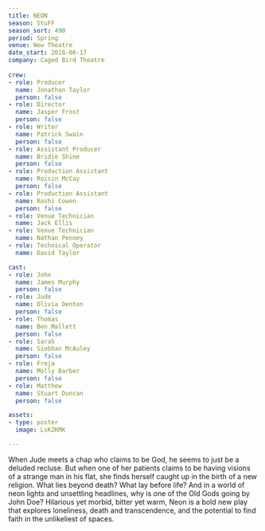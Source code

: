 ```yaml
---
title: NEON
season: StuFF
season_sort: 490
period: Spring
venue: New Theatre
date_start: 2018-06-17
company: Caged Bird Theatre
  
crew:
- role: Producer
  name: Jonathan Taylor 
  person: false
- role: Director 
  name: Jasper Frost
  person: false 
- role: Writer
  name: Patrick Swain
  person: false
- role: Assistant Producer
  name: Bridie Shine
  person: false
- role: Production Assistant
  name: Roisin McCay
  person: false
- role: Production Assistant
  name: Roshi Cowen
  person: false
- role: Venue Technician
  name: Jack Ellis
- role: Venue Technician
  name: Nathan Penney
- role: Technical Operator
  name: David Taylor

cast:
- role: John
  name: James Murphy
  person: false
- role: Jude
  name: Olivia Denton
  person: false
- role: Thomas
  name: Ben Mallett
  person: false
- role: Sarah
  name: Siobhan McAuley
  person: false
- role: Freja
  name: Molly Barber
  person: false
- role: Matthew
  name: Stuart Duncan
  person: false

assets:
- type: poster
  image: LsKZKMK

---
```


When Jude meets a chap who claims to be God, he seems to just be a deluded recluse. But when one of her patients claims to be having visions of a strange man in his flat, she finds herself caught up in the birth of a new religion. What lies beyond death? What lay before life? And in a world of neon lights and unsettling headlines, why is one of the Old Gods going by John Doe? Hilarious yet morbid, bitter yet warm, Neon is a bold new play that explores loneliness, death and transcendence, and the potential to find faith in the unlikeliest of spaces.
